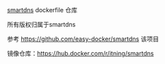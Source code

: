 [smartdns](https://github.com/pymumu/smartdns) dockerfile 仓库

所有版权归属于smartdns

参考 https://github.com/easy-docker/smartdns 该项目

镜像仓库：https://hub.docker.com/r/itning/smartdns